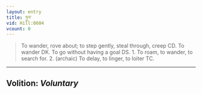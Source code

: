 ```yaml
---
layout: entry
title: ཉུལ་
vid: Hill:0604
vcount: 0
---
```

> To wander, rove about; to step gently, steal through, creep CD\. To wander DK\. To go without having a goal DS\. 1\. To roam, to wander, to search for\. 2\. (archaic) To delay, to linger, to loiter TC\.

---
Volition: _Voluntary_
---

